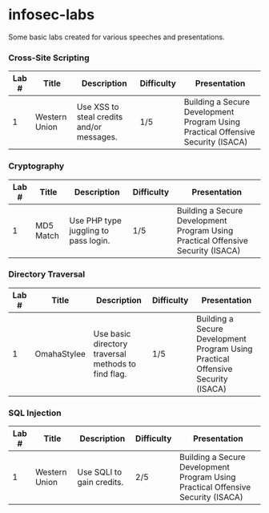 # infosec-labs

Some basic labs created for various speeches and presentations.


### Cross-Site Scripting

|Lab #   | Title   | Description   | Difficulty   |  Presentation  |
|---|---|---|---|---|
| 1  | Western Union   | Use XSS to steal credits and/or messages.   | 1/5  | Building a Secure Development Program Using Practical Offensive Security (ISACA)    |



### Cryptography

|Lab #   | Title   | Description   | Difficulty   |  Presentation  |
|---|---|---|---|---|
| 1  | MD5 Match   | Use PHP type juggling to pass login.   | 1/5  | Building a Secure Development Program Using Practical Offensive Security (ISACA)  |



### Directory Traversal

|Lab #   | Title   | Description   | Difficulty   |  Presentation  |
|---|---|---|---|---|
| 1  | OmahaStylee   | Use basic directory traversal methods to find flag.   | 1/5  | Building a Secure Development Program Using Practical Offensive Security (ISACA)   |



### SQL Injection

|Lab #   | Title   | Description   | Difficulty   |  Presentation  |
|---|---|---|---|---|
| 1  | Western Union   | Use SQLI to gain credits.   | 2/5  | Building a Secure Development Program Using Practical Offensive Security (ISACA)  |

